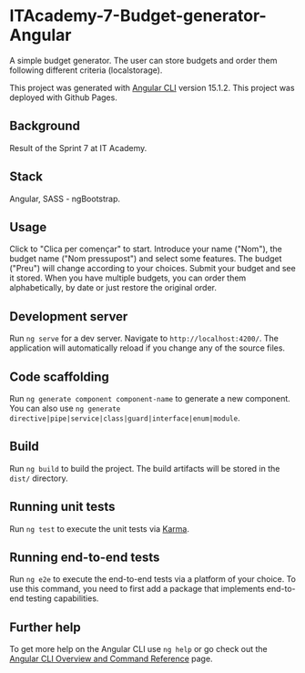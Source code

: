 # ITAcademy-7-Budget-generator-Angular
A simple budget generator. The user can store budgets and order them following different criteria (localstorage).

This project was generated with [Angular CLI](https://github.com/angular/angular-cli) version 15.1.2.
This project was deployed with Github Pages.

## Background
Result of the Sprint 7 at IT Academy.

## Stack
Angular, SASS - ngBootstrap.

## Usage
Click to "Clica per començar" to start. Introduce your name ("Nom"), the budget name ("Nom pressupost") and select some features. The budget ("Preu") will change according to your choices. Submit your budget and see it stored. When you have multiple budgets, you can order them alphabetically, by date or just restore the original order.

## Development server

Run `ng serve` for a dev server. Navigate to `http://localhost:4200/`. The application will automatically reload if you change any of the source files.

## Code scaffolding

Run `ng generate component component-name` to generate a new component. You can also use `ng generate directive|pipe|service|class|guard|interface|enum|module`.

## Build

Run `ng build` to build the project. The build artifacts will be stored in the `dist/` directory.

## Running unit tests

Run `ng test` to execute the unit tests via [Karma](https://karma-runner.github.io).

## Running end-to-end tests

Run `ng e2e` to execute the end-to-end tests via a platform of your choice. To use this command, you need to first add a package that implements end-to-end testing capabilities.

## Further help

To get more help on the Angular CLI use `ng help` or go check out the [Angular CLI Overview and Command Reference](https://angular.io/cli) page.
